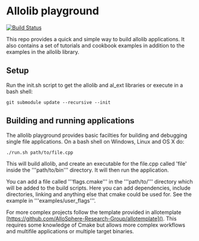 # Allolib playground
[![Build Status](https://travis-ci.org/AlloSphere-Research-Group/allolib_playground.svg?branch=master)](https://travis-ci.org/AlloSphere-Research-Group/allolib_playground)

This repo provides a quick and simple way to build allolib applications. It also contains a set of tutorials and cookbook examples in addition to the examples in the allolib library.

## Setup

Run the init.sh script to get the allolib and al_ext libraries or execute in
a bash shell:

    git submodule update --recursive --init

## Building and running applications

The allolib playground provides basic facilties for building and debugging 
single file applications. On a bash shell on Windows, Linux and OS X do:

    ./run.sh path/to/file.cpp

This will build allolib, and create an executable for the file.cpp called 'file' inside the '''path/to/bin''' directory. It will then run the application.

You can add a file called '''flags.cmake''' in the '''path/to/''' directory which will be added to the build scripts. Here you can add dependencies, include directories, linking and anything else that cmake could be used for. See the example in '''examples/user_flags'''.

For more complex projects follow the template provided in allotemplate
[https://github.com/AlloSphere-Research-Group/allotemplate](). This requires 
some knowledge of Cmake but allows more complex workflows and multifile
applications or multiple target binaries.

